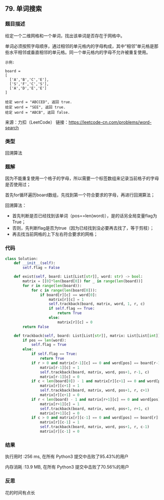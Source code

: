 ## 79. 单词搜索



### 题目描述

给定一个二维网格和一个单词，找出该单词是否存在于网格中。

单词必须按照字母顺序，通过相邻的单元格内的字母构成，其中“相邻”单元格是那些水平相邻或垂直相邻的单元格。同一个单元格内的字母不允许被重复使用。

```
示例:

board =
[
  ['A','B','C','E'],
  ['S','F','C','S'],
  ['A','D','E','E']
]

给定 word = "ABCCED", 返回 true.
给定 word = "SEE", 返回 true.
给定 word = "ABCB", 返回 false.
```

来源：力扣（LeetCode）
链接：https://leetcode-cn.com/problems/word-search

### 类型

回溯算法



### 题解

因为不能重复使用一个格子的字母，所以需要一个标签数组来记录当前格子的字母是否使用过；

首先for循环遍历board数组，先找到第一个符合要求的字母，再进行回溯算法；

回溯算法：

- 首先判断是否已经找到该单词（pos==len(word)），是的话另全局变量flag为True；
- 否则，先判断flag是否为true（因为已经找到没必要再去找了，等于剪枝）；
- 再去找当前网格的上下左右符合要求的网格；



### 代码

```python
class Solution:
	def __init__(self):
		self.flag = False

	def exist(self, board: List[List[str]], word: str) -> bool:
		matrix = [[0]*len(board[0]) for _ in range(len(board))]
		for r in range(len(board)):
			for c in range(len(board[0])):
				if board[r][c] == word[0]:
					matrix[r][c] = 1
					self.trackback(board, matrix, word, 1, r, c)
					if self.flag == True:
						return True
					else:
						matrix[r][c] = 0
		return False

	def trackback(self, board: List[List[str]], matrix: List[List[int]], word: str, pos: int, r: int, c: int):
		if pos == len(word):
			self.flag = True
		else:
			if self.flag == True:
				return True
			if r > 0 and matrix[r-1][c] == 0 and word[pos] == board[r-1][c]:
				matrix[r-1][c] = 1
				self.trackback(board, matrix, word, pos+1, r-1, c)
				matrix[r-1][c] = 0
			if c < len(board[0]) - 1 and matrix[r][c+1] == 0 and word[pos] == board[r][c+1]:
				matrix[r][c+1] = 1
				self.trackback(board, matrix, word, pos+1, r, c+1)
				matrix[r][c+1] = 0
			if r < len(board) - 1 and matrix[r+1][c] == 0 and word[pos] == board[r+1][c]:
				matrix[r+1][c] = 1
				self.trackback(board, matrix, word, pos+1, r+1, c)
				matrix[r+1][c] = 0
			if c > 0 and matrix[r][c-1] == 0 and word[pos] == board[r][c-1]:
				matrix[r][c-1] = 1
				self.trackback(board, matrix, word, pos+1, r, c-1)
				matrix[r][c-1] = 0
```



### 结果

执行用时 :256 ms, 在所有 Python3 提交中击败了95.43%的用户

内存消耗 :13.9 MB, 在所有 Python3 提交中击败了70.56%的用户



### 反思

花的时间有点长